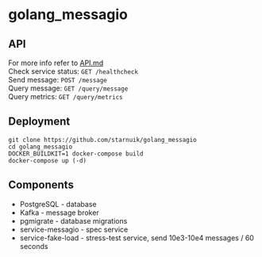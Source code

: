 # golang_messagio

## API
For more info refer to [API.md](API.md)<br>
Check service status: `GET /healthcheck`<br>
Send message: `POST /message`<br>
Query message: `GET /query/message`<br>
Query metrics: `GET /query/metrics`<br>

## Deployment
```
git clone https://github.com/starnuik/golang_messagio
cd golang_messagio
DOCKER_BUILDKIT=1 docker-compose build
docker-compose up (-d)
```

## Components
* PostgreSQL - database
* Kafka - message broker
* pgmigrate - database migrations
* service-messagio - spec service
* service-fake-load - stress-test service, send 10e3-10e4 messages / 60 seconds